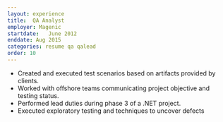 ```yaml
---
layout: experience
title:  QA Analyst
employer: Magenic
startdate:   June 2012 
enddate: Aug 2015
categories: resume qa qalead
order: 10
---
```


  - Created and executed test scenarios based on artifacts provided by clients.
  - Worked with offshore teams communicating project objective and testing status.
  - Performed lead duties during phase 3 of a .NET project.
  - Executed exploratory testing and techniques to uncover defects
